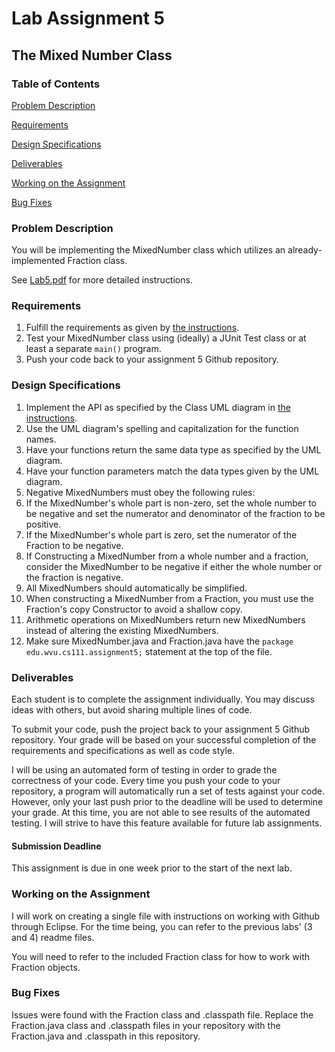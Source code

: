 # Lab Assignment 5
## The Mixed Number Class

### Table of Contents 

[Problem Description](#problem-description)

[Requirements](#requirements)

[Design Specifications](#design-specifications)

[Deliverables](#deliverables)

[Working on the Assignment](#working-on-the-assignment)

[Bug Fixes](#bug-fixes)

### Problem Description

You will be implementing the MixedNumber class which utilizes an already-implemented Fraction class.

See [Lab5.pdf](Lab5.pdf) for more detailed instructions.

### Requirements

1. Fulfill the requirements as given by [the instructions](Lab5.pdf).
2. Test your MixedNumber class using (ideally) a JUnit Test class or at least a separate ```main()``` program.
3. Push your code back to your assignment 5 Github repository.

### Design Specifications

1. Implement the API as specified by the Class UML diagram in [the instructions](Lab5.pdf). 
2. Use the UML diagram's spelling and capitalization for the function names.
3. Have your functions return the same data type as specified by the UML diagram.
4. Have your function parameters match the data types given by the UML diagram.
5. Negative MixedNumbers must obey the following rules:
  1. If the MixedNumber's whole part is non-zero, set the whole number to be negative and set the numerator and denominator of the fraction to be positive.
  2. If the MixedNumber's whole part is zero, set the numerator of the Fraction to be negative.
  3. If Constructing a MixedNumber from a whole number and a fraction, consider the MixedNumber to be negative if either the whole number or the fraction is negative.
6. All MixedNumbers should automatically be simplified.
7. When constructing a MixedNumber from a Fraction, you must use the Fraction's copy Constructor to avoid a shallow copy.
8. Arithmetic operations on MixedNumbers return new MixedNumbers instead of altering the existing MixedNumbers.
9. Make sure MixedNumber.java and Fraction.java have the ```package edu.wvu.cs111.assignment5;``` statement at the top of the file.

### Deliverables

Each student is to complete the assignment individually.  You may discuss ideas with others, but avoid sharing multiple lines of code.

To submit your code, push the project back to your assignment 5 Github repository. Your grade will be based on your successful completion of the requirements and specifications as well as code style.

I will be using an automated form of testing in order to grade the correctness of your code. Every time you push your code to your repository, a program will automatically run a set of tests against your code. However, only your last push prior to the deadline will be used to determine your grade. At this time, you are not able to see results of the automated testing. I will strive to have this feature available for future lab assignments.

#### Submission Deadline

This assignment is due in one week prior to the start of the next lab.

### Working on the Assignment
I will work on creating a single file with instructions on working with Github through Eclipse. For the time being, you can refer to the previous labs' (3 and 4) readme files.

You will need to refer to the included Fraction class for how to work with Fraction objects.

### Bug Fixes
Issues were found with the Fraction class and .classpath file.
Replace the Fraction.java class and .classpath files in your repository with the Fraction.java and .classpath in this repository.
